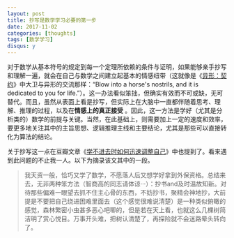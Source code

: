 ```yaml
---
layout: post
title: 抄写是数学学习必要的第一步
date: 2017-11-02
categories: [thoughts]
tags: [数学学习]
disqus: y
---
```


对于数学从基本符号的规定到每一个定理所依赖的条件与证明，如果能够亲手抄写和理解一遍，就会在自己与数学之间建立起基本的情感纽带（这就像是《[异形：契约](https://movie.douban.com/subject/11803087/)》中大卫与异形的交流那样：“Blow into a horse's nostrils, and it is dedicated to you for life.”）。这一办法看似笨拙，但确实有效而不可或缺，无可替代。而且，虽然从表面上看是抄写，但实际上在大脑中一直都伴随着思考、理解、推理的过程，以及在**情感上的真正接受** 。因此，这一方法是学好（尤其是分析类的）数学的前提与关键。当然，在此基础上，则需要加上一定的速度和效率，要更多地关注其中的主旨思想、逻辑推理主线和主要结论，尤其是那些可以直接转化为算法的结论。

关于抄写这一点在豆瓣文章《[学不进去时如何迅速调整自己](https://www.douban.com/note/418610812/)》中也提到了。看来遇到此问题的不止我一人。以下为摘录该文其中的一段。

> 我天资一般，恰巧又学了数学，不愿落人后又想学好拿到外保资格。总结来去，无非两种笨方法（智商高的同志请体谅···）：抄书and及时温故知新。对待那些偏难一眼望去抓不住主心骨的东西，不妨抄书，聚精会神地抄，大前提是不要把自己绕进困难里面去（这个感觉很难说清楚）是一种类似俯瞰的感觉，森林繁密小虫甚多恶心吧唧的，但是若在天上看，也就这么几棵树简洁明了赏心悦目。万事开头难，把树认清楚了，再探险就不会迷路晕头转向了。
